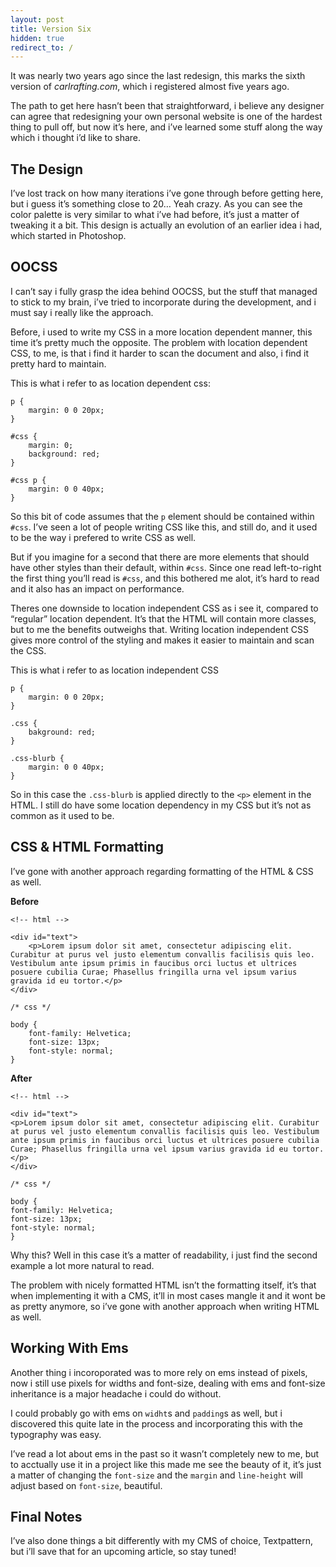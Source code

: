 ```yaml
---
layout: post
title: Version Six
hidden: true
redirect_to: /
---
```


It was nearly two years ago since the last redesign, this marks the
sixth version of *carlrafting.com*, which i registered almost five years
ago.

The path to get here hasn’t been that straightforward, i believe any
designer can agree that redesigning your own personal website is one of
the hardest thing to pull off, but now it’s here, and i’ve learned some
stuff along the way which i thought i’d like to share.

The Design
----------

I’ve lost track on how many iterations i’ve gone through before getting
here, but i guess it’s something close to 20… Yeah crazy. As you can see
the color palette is very similar to what i’ve had before, it’s just a
matter of tweaking it a bit. This design is actually an evolution of an
earlier idea i had, which started in Photoshop.

OOCSS
-----

I can’t say i fully grasp the idea behind OOCSS, but the stuff that
managed to stick to my brain, i’ve tried to incorporate during the
development, and i must say i really like the approach.

Before, i used to write my CSS in a more location dependent manner, this
time it’s pretty much the opposite. The problem with location dependent
CSS, to me, is that i find it harder to scan the document and also, i
find it pretty hard to maintain.

This is what i refer to as location dependent css:

    p {
        margin: 0 0 20px;
    }

    #css {
        margin: 0;
        background: red;
    }

    #css p {
        margin: 0 0 40px;
    }

So this bit of code assumes that the `p` element should be contained
within `#css`. I’ve seen a lot of people writing CSS like this, and
still do, and it used to be the way i prefered to write CSS as well.

But if you imagine for a second that there are more elements that should
have other styles than their default, within `#css`. Since one read
left-to-right the first thing you’ll read is `#css`, and this bothered
me alot, it’s hard to read and it also has an impact on performance.

Theres one downside to location independent CSS as i see it, compared to
“regular” location dependent. It’s that the HTML will contain more
classes, but to me the benefits outweighs that. Writing location
independent CSS gives more control of the styling and makes it easier to
maintain and scan the CSS.

This is what i refer to as location independent CSS

    p {
        margin: 0 0 20px;
    }

    .css {
        bakground: red;
    }

    .css-blurb {
        margin: 0 0 40px;
    }

So in this case the `.css-blurb` is applied directly to the `<p>`
element in the HTML. I still do have some location dependency in my CSS
but it’s not as common as it used to be.

CSS & HTML Formatting
---------------------

I’ve gone with another approach regarding formatting of the HTML & CSS
as well.

**Before**

    <!-- html -->

    <div id="text">
        <p>Lorem ipsum dolor sit amet, consectetur adipiscing elit. Curabitur at purus vel justo elementum convallis facilisis quis leo. Vestibulum ante ipsum primis in faucibus orci luctus et ultrices posuere cubilia Curae; Phasellus fringilla urna vel ipsum varius gravida id eu tortor.</p>
    </div>

    /* css */

    body {
        font-family: Helvetica;
        font-size: 13px;
        font-style: normal;
    }

**After**

    <!-- html -->

    <div id="text">
    <p>Lorem ipsum dolor sit amet, consectetur adipiscing elit. Curabitur at purus vel justo elementum convallis facilisis quis leo. Vestibulum ante ipsum primis in faucibus orci luctus et ultrices posuere cubilia Curae; Phasellus fringilla urna vel ipsum varius gravida id eu tortor.</p>
    </div>

    /* css */

    body {
    font-family: Helvetica;
    font-size: 13px;
    font-style: normal;
    }

Why this? Well in this case it’s a matter of readability, i just find
the second example a lot more natural to read.

The problem with nicely formatted HTML isn’t the formatting itself, it’s
that when implementing it with a CMS, it’ll in most cases mangle it and
it wont be as pretty anymore, so i’ve gone with another approach when
writing HTML as well.

Working With Ems
----------------

Another thing i incoroporated was to more rely on ems instead of pixels,
now i still use pixels for widths and font-size, dealing with ems and
font-size inheritance is a major headache i could do without.

I could probably go with ems on `widht`s and `padding`s as well, but i
discovered this quite late in the process and incorporating this with
the typography was easy.

I’ve read a lot about ems in the past so it wasn’t completely new to me,
but to acctually use it in a project like this made me see the beauty of
it, it’s just a matter of changing the `font-size` and the `margin` and
`line-height` will adjust based on `font-size`, beautiful.

Final Notes
-----------

I’ve also done things a bit differently with my CMS of choice,
Textpattern, but i’ll save that for an upcoming article, so stay tuned!
